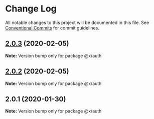 # Change Log

All notable changes to this project will be documented in this file.
See [Conventional Commits](https://conventionalcommits.org) for commit guidelines.

## [2.0.3](https://github.com/whitehorse5353/lerna-e2e/compare/@x/auth@2.0.2...@x/auth@2.0.3) (2020-02-05)

**Note:** Version bump only for package @x/auth





## [2.0.2](https://github.com/whitehorse5353/lerna-e2e/compare/@x/auth@2.0.1...@x/auth@2.0.2) (2020-02-05)

**Note:** Version bump only for package @x/auth





## 2.0.1 (2020-01-30)

**Note:** Version bump only for package @x/auth
